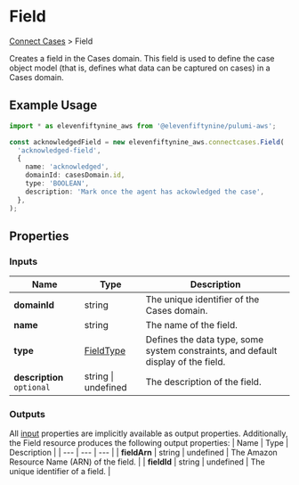 # Field

[Connect Cases](/src/connectcases/) > Field

Creates a field in the Cases domain. This field is used to define the case object model (that is, defines what data can be captured on cases) in a Cases domain.

## Example Usage

```ts
import * as elevenfiftynine_aws from '@elevenfiftynine/pulumi-aws';

const acknowledgedField = new elevenfiftynine_aws.connectcases.Field(
  'acknowledged-field',
  {
    name: 'acknowledged',
    domainId: casesDomain.id,
    type: 'BOOLEAN',
    description: 'Mark once the agent has ackowledged the case',
  },
);
```

## Properties

### Inputs

| Name | Type | Description |
| --- | --- | --- |
| **domainId** | string | The unique identifier of the Cases domain. |
| **name** | string | The name of the field. |
| **type** | [FieldType](https://docs.aws.amazon.com/AWSJavaScriptSDK/v3/latest/Package/-aws-sdk-client-connectcases/Variable/FieldType/) | Defines the data type, some system constraints, and default display of the field. |
| **description** `optional` | string &#124; undefined | The description of the field. |

### Outputs

All [input](/src/connectcases/field.md#L25) properties are implicitly available as output properties. Additionally, the Field resource produces the following output properties:
| Name | Type | Description |
| --- | --- | --- |
| **fieldArn** | string &#124; undefined | The Amazon Resource Name (ARN) of the field. |
| **fieldId** | string &#124; undefined | The unique identifier of a field. |

